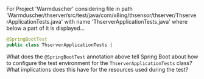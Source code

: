 For Project 'Warmduscher' considering file in path 'Warmduscher/thserver/src/test/java/com/x8ing/thsensor/thserver/ThserverApplicationTests.java' with name 'ThserverApplicationTests.java' where below a part of it is displayed...

```java
@SpringBootTest
public class ThserverApplicationTests {
```
What does the `@SpringBootTest` annotation above tell Spring Boot about how to configure the test environment for the `ThserverApplicationTests` class? What implications does this have for the resources used during the test?